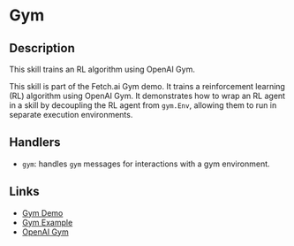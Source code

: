 # Gym

## Description

This skill trains an RL algorithm using OpenAI Gym.

This skill is part of the Fetch.ai Gym demo. It trains a reinforcement learning (RL) algorithm using OpenAI Gym. It demonstrates how to wrap an RL agent in a skill by decoupling the RL agent from `gym.Env`, allowing them to run in separate execution environments.

## Handlers

- `gym`: handles `gym` messages for interactions with a gym environment.

## Links

- <a href="https://docs.fetch.ai/aea/gym-skill/" target="_blank">Gym Demo</a>
- <a href="https://docs.fetch.ai/aea/gym-example/" target="_blank">Gym Example</a>
- <a href="https://gym.openai.com" target="_blank">OpenAI Gym</a>
